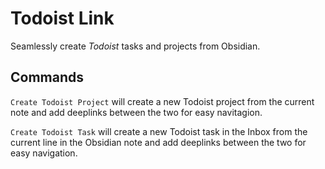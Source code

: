 # Todoist Link

Seamlessly create *Todoist* tasks and projects from Obsidian.
## Commands

`Create Todoist Project` will create a new Todoist project from the current note and add deeplinks between the two for easy navitagion.

`Create Todoist Task` will create a new Todoist task in the Inbox from the current line in the Obsidian note and add deeplinks between the two for easy navigation.
